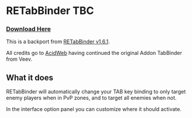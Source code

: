 # RETabBinder TBC

### [Download Here](https://github.com/XiconQoo/RETabBinder/releases/download/v1.6.1-TBC/RETabBinder_v1.6.1-TBC.zip)

This is a backport from [RETabBinder v1.6.1](https://www.curseforge.com/wow/addons/retabbinder/files/3115203).

All credits go to [AcidWeb](https://www.curseforge.com/members/acidweb/projects) having continued the original Addon TabBinder from Veev.

## What it does

RETabBinder will automatically change your TAB key binding to only target enemy players when in PvP zones, and to target all enemies when not.

In the interface option panel you can customize where it should activate.